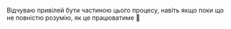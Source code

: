 Відчуваю привілей бути частиною цього процесу, навіть якщо поки що не повністю розумію, як це працюватиме 🫧